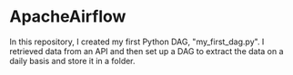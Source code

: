 # ApacheAirflow
In this repository, I created my first Python DAG, "my_first_dag.py". I retrieved data from an API and then set up a DAG to extract the data on a daily basis and store it in a folder.
